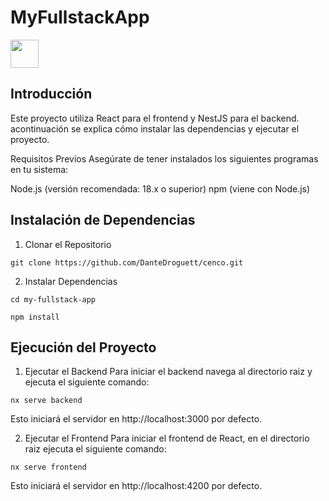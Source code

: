 # MyFullstackApp

<a alt="Nx logo" href="https://nx.dev" target="_blank" rel="noreferrer"><img src="https://raw.githubusercontent.com/nrwl/nx/master/images/nx-logo.png" width="45"></a>




## Introducción
Este proyecto utiliza React para el frontend y NestJS para el backend. acontinuación se explica cómo instalar las dependencias y ejecutar el proyecto.

Requisitos Previos
Asegúrate de tener instalados los siguientes programas en tu sistema:

Node.js (versión recomendada: 18.x o superior)
npm (viene con Node.js)

## Instalación de Dependencias
1. Clonar el Repositorio
```
git clone https://github.com/DanteDroguett/cenco.git
```

2. Instalar Dependencias 
```
cd my-fullstack-app
```
```
npm install
```
## Ejecución del Proyecto
1. Ejecutar el Backend
Para iniciar el backend navega al directorio raiz  y ejecuta el siguiente comando:
```
nx serve backend
```
Esto iniciará el servidor en http://localhost:3000 por defecto.


2. Ejecutar el Frontend
Para iniciar el frontend de React, en el directorio raiz ejecuta el siguiente comando:
```
nx serve frontend
```
Esto iniciará el servidor en http://localhost:4200 por defecto.




